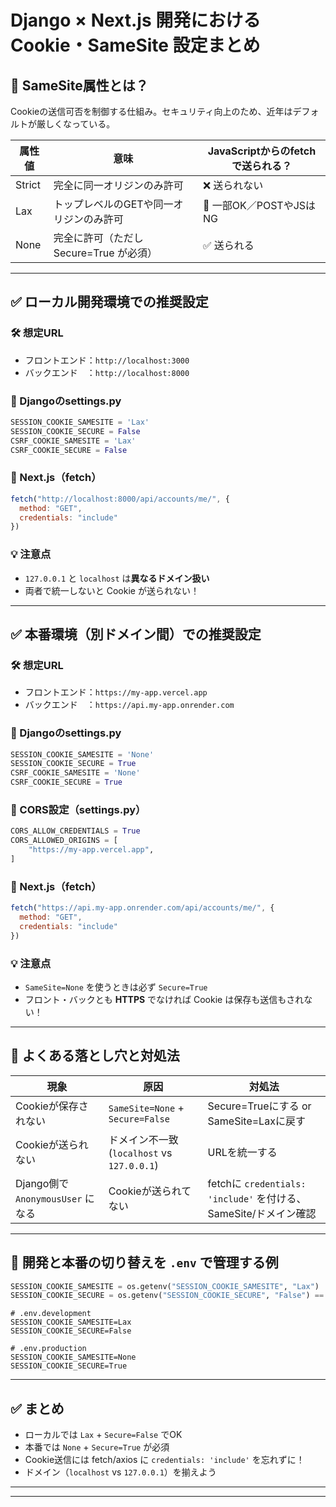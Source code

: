 
# Django × Next.js 開発における Cookie・SameSite 設定まとめ

## 🍪 SameSite属性とは？
Cookieの送信可否を制御する仕組み。セキュリティ向上のため、近年はデフォルトが厳しくなっている。

| 属性値 | 意味 | JavaScriptからのfetchで送られる？ |
|--------|------|------------------------------------|
| Strict | 完全に同一オリジンのみ許可 | ❌ 送られない |
| Lax    | トップレベルのGETや同一オリジンのみ許可 | 🔶 一部OK／POSTやJSはNG |
| None   | 完全に許可（ただし Secure=True が必須） | ✅ 送られる |

---

## ✅ ローカル開発環境での推奨設定

### 🛠 想定URL
- フロントエンド：`http://localhost:3000`
- バックエンド　：`http://localhost:8000`

### 🔧 Djangoのsettings.py

```python
SESSION_COOKIE_SAMESITE = 'Lax'
SESSION_COOKIE_SECURE = False
CSRF_COOKIE_SAMESITE = 'Lax'
CSRF_COOKIE_SECURE = False
```

### 🔧 Next.js（fetch）

```js
fetch("http://localhost:8000/api/accounts/me/", {
  method: "GET",
  credentials: "include"
})
```

### 💡 注意点
- `127.0.0.1` と `localhost` は**異なるドメイン扱い**
- 両者で統一しないと Cookie が送られない！

---

## ✅ 本番環境（別ドメイン間）での推奨設定

### 🛠 想定URL
- フロントエンド：`https://my-app.vercel.app`
- バックエンド　：`https://api.my-app.onrender.com`

### 🔧 Djangoのsettings.py

```python
SESSION_COOKIE_SAMESITE = 'None'
SESSION_COOKIE_SECURE = True
CSRF_COOKIE_SAMESITE = 'None'
CSRF_COOKIE_SECURE = True
```

### 🔧 CORS設定（settings.py）

```python
CORS_ALLOW_CREDENTIALS = True
CORS_ALLOWED_ORIGINS = [
    "https://my-app.vercel.app",
]
```

### 🔧 Next.js（fetch）

```js
fetch("https://api.my-app.onrender.com/api/accounts/me/", {
  method: "GET",
  credentials: "include"
})
```

### 💡 注意点
- `SameSite=None` を使うときは必ず `Secure=True`
- フロント・バックとも **HTTPS** でなければ Cookie は保存も送信もされない！

---

## 🔁 よくある落とし穴と対処法

| 現象 | 原因 | 対処法 |
|------|------|--------|
| Cookieが保存されない | `SameSite=None` + `Secure=False` | Secure=Trueにする or SameSite=Laxに戻す |
| Cookieが送られない | ドメイン不一致 (`localhost` vs `127.0.0.1`) | URLを統一する |
| Django側で `AnonymousUser` になる | Cookieが送られてない | fetchに `credentials: 'include'` を付ける、SameSite/ドメイン確認 |

---

## 📌 開発と本番の切り替えを `.env` で管理する例

```python
SESSION_COOKIE_SAMESITE = os.getenv("SESSION_COOKIE_SAMESITE", "Lax")
SESSION_COOKIE_SECURE = os.getenv("SESSION_COOKIE_SECURE", "False") == "True"
```

```
# .env.development
SESSION_COOKIE_SAMESITE=Lax
SESSION_COOKIE_SECURE=False

# .env.production
SESSION_COOKIE_SAMESITE=None
SESSION_COOKIE_SECURE=True
```

---

## ✅ まとめ

- ローカルでは `Lax` + `Secure=False` でOK
- 本番では `None` + `Secure=True` が必須
- Cookie送信には fetch/axios に `credentials: 'include'` を忘れずに！
- ドメイン（`localhost` vs `127.0.0.1`）を揃えよう

---

---
